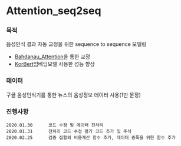 # Attention_seq2seq

### 목적

음성인식 결과 자동 교정을 위한 sequence to sequence 모델링

- [Bahdanau_Attention](https://www.tensorflow.org/tutorials/text/nmt_with_attention )을 통한 교정
- [KorBert](http://aiopen.etri.re.kr/service_dataset.php)임베딩모델 사용한 성능 향상

### 데이터

구글 음성인식기를 통한 뉴스의 음성정보 데이터 사용(1만 문장)

### 진행사항

```
2020.01.30		코드 수정 및 데이터 전처리
2020.01.31		전처리 코드 수정 평가 코드 추가 및 주석
2020.02.25		검증 집합의 비용계산 함수 추가, 데이터 증폭을 위한 함수 추가
```

